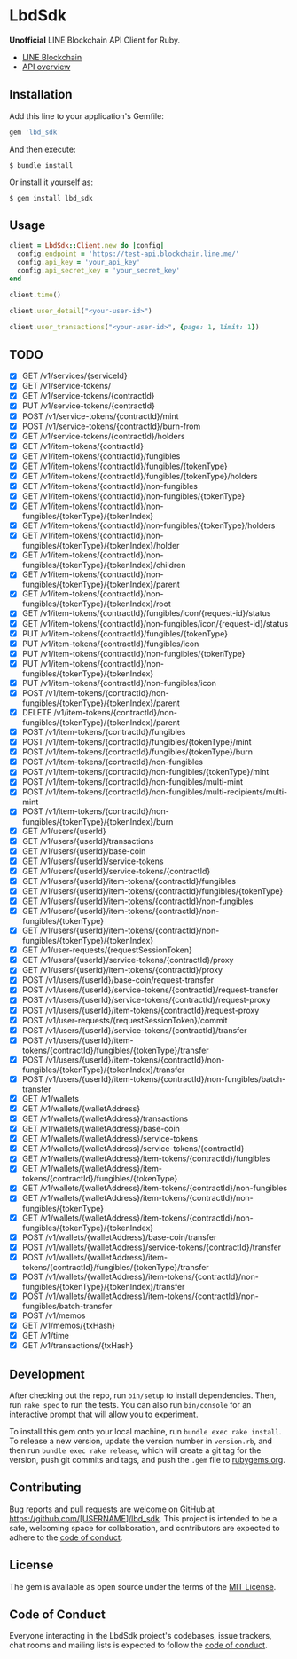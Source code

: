 # LbdSdk

**Unofficial** LINE Blockchain API Client for Ruby.

- [LINE Blockchain](https://docs-blockchain.line.biz/overview/)
- [API overview](https://docs-blockchain.line.biz/api-guide/API-Reference)

## Installation

Add this line to your application's Gemfile:

```ruby
gem 'lbd_sdk'
```

And then execute:

    $ bundle install

Or install it yourself as:

    $ gem install lbd_sdk

## Usage

```ruby
client = LbdSdk::Client.new do |config|
  config.endpoint = 'https://test-api.blockchain.line.me/'
  config.api_key = 'your_api_key'
  config.api_secret_key = 'your_secret_key'
end

client.time()

client.user_detail("<your-user-id>")

client.user_transactions("<your-user-id>", {page: 1, limit: 1})
```

## TODO

- [x] GET /v1/services/{serviceId}
- [x] GET /v1/service-tokens/
- [x] GET /v1/service-tokens/{contractId}
- [x] PUT /v1/service-tokens/{contractId}
- [x] POST /v1/service-tokens/{contractId}/mint
- [x] POST /v1/service-tokens/{contractId}/burn-from
- [x] GET /v1/service-tokens/{contractId}/holders
- [x] GET /v1/item-tokens/{contractId}
- [x] GET /v1/item-tokens/{contractId}/fungibles
- [x] GET /v1/item-tokens/{contractId}/fungibles/{tokenType}
- [x] GET /v1/item-tokens/{contractId}/fungibles/{tokenType}/holders
- [x] GET /v1/item-tokens/{contractId}/non-fungibles
- [x] GET /v1/item-tokens/{contractId}/non-fungibles/{tokenType}
- [x] GET /v1/item-tokens/{contractId}/non-fungibles/{tokenType}/{tokenIndex}
- [x] GET /v1/item-tokens/{contractId}/non-fungibles/{tokenType}/holders
- [x] GET /v1/item-tokens/{contractId}/non-fungibles/{tokenType}/{tokenIndex}/holder
- [x] GET /v1/item-tokens/{contractId}/non-fungibles/{tokenType}/{tokenIndex}/children
- [x] GET /v1/item-tokens/{contractId}/non-fungibles/{tokenType}/{tokenIndex}/parent
- [x] GET /v1/item-tokens/{contractId}/non-fungibles/{tokenType}/{tokenIndex}/root
- [x] GET /v1/item-tokens/{contractId}/fungibles/icon/{request-id}/status
- [x] GET /v1/item-tokens/{contractId}/non-fungibles/icon/{request-id}/status
- [x] PUT /v1/item-tokens/{contractId}/fungibles/{tokenType}
- [x] PUT /v1/item-tokens/{contractId}/fungibles/icon
- [x] PUT /v1/item-tokens/{contractId}/non-fungibles/{tokenType}
- [x] PUT /v1/item-tokens/{contractId}/non-fungibles/{tokenType}/{tokenIndex}
- [x] PUT /v1/item-tokens/{contractId}/non-fungibles/icon
- [x] POST /v1/item-tokens/{contractId}/non-fungibles/{tokenType}/{tokenIndex}/parent
- [x] DELETE /v1/item-tokens/{contractId}/non-fungibles/{tokenType}/{tokenIndex}/parent
- [x] POST /v1/item-tokens/{contractId}/fungibles
- [x] POST /v1/item-tokens/{contractId}/fungibles/{tokenType}/mint
- [x] POST /v1/item-tokens/{contractId}/fungibles/{tokenType}/burn
- [x] POST /v1/item-tokens/{contractId}/non-fungibles
- [x] POST /v1/item-tokens/{contractId}/non-fungibles/{tokenType}/mint
- [x] POST /v1/item-tokens/{contractId}/non-fungibles/multi-mint
- [x] POST /v1/item-tokens/{contractId}/non-fungibles/multi-recipients/multi-mint
- [x] POST /v1/item-tokens/{contractId}/non-fungibles/{tokenType}/{tokenIndex}/burn
- [x] GET /v1/users/{userId}
- [x] GET /v1/users/{userId}/transactions
- [x] GET /v1/users/{userId}/base-coin
- [x] GET /v1/users/{userId}/service-tokens
- [x] GET /v1/users/{userId}/service-tokens/{contractId}
- [x] GET /v1/users/{userId}/item-tokens/{contractId}/fungibles
- [x] GET /v1/users/{userId}/item-tokens/{contractId}/fungibles/{tokenType}
- [x] GET /v1/users/{userId}/item-tokens/{contractId}/non-fungibles
- [x] GET /v1/users/{userId}/item-tokens/{contractId}/non-fungibles/{tokenType}
- [x] GET /v1/users/{userId}/item-tokens/{contractId}/non-fungibles/{tokenType}/{tokenIndex}
- [x] GET /v1/user-requests/{requestSessionToken}
- [x] GET /v1/users/{userId}/service-tokens/{contractId}/proxy
- [x] GET /v1/users/{userId}/item-tokens/{contractId}/proxy
- [x] POST /v1/users/{userId}/base-coin/request-transfer
- [x] POST /v1/users/{userId}/service-tokens/{contractId}/request-transfer
- [x] POST /v1/users/{userId}/service-tokens/{contractId}/request-proxy
- [x] POST /v1/users/{userId}/item-tokens/{contractId}/request-proxy
- [x] POST /v1/user-requests/{requestSessionToken}/commit
- [x] POST /v1/users/{userId}/service-tokens/{contractId}/transfer
- [x] POST /v1/users/{userId}/item-tokens/{contractId}/fungibles/{tokenType}/transfer
- [x] POST /v1/users/{userId}/item-tokens/{contractId}/non-fungibles/{tokenType}/{tokenIndex}/transfer
- [x] POST /v1/users/{userId}/item-tokens/{contractId}/non-fungibles/batch-transfer
- [x] GET /v1/wallets
- [x] GET /v1/wallets/{walletAddress}
- [x] GET /v1/wallets/{walletAddress}/transactions
- [x] GET /v1/wallets/{walletAddress}/base-coin
- [x] GET /v1/wallets/{walletAddress}/service-tokens
- [x] GET /v1/wallets/{walletAddress}/service-tokens/{contractId}
- [x] GET /v1/wallets/{walletAddress}/item-tokens/{contractId}/fungibles
- [x] GET /v1/wallets/{walletAddress}/item-tokens/{contractId}/fungibles/{tokenType}
- [x] GET /v1/wallets/{walletAddress}/item-tokens/{contractId}/non-fungibles
- [x] GET /v1/wallets/{walletAddress}/item-tokens/{contractId}/non-fungibles/{tokenType}
- [x] GET /v1/wallets/{walletAddress}/item-tokens/{contractId}/non-fungibles/{tokenType}/{tokenIndex}
- [x] POST /v1/wallets/{walletAddress}/base-coin/transfer
- [x] POST /v1/wallets/{walletAddress}/service-tokens/{contractId}/transfer
- [x] POST /v1/wallets/{walletAddress}/item-tokens/{contractId}/fungibles/{tokenType}/transfer
- [x] POST /v1/wallets/{walletAddress}/item-tokens/{contractId}/non-fungibles/{tokenType}/{tokenIndex}/transfer
- [x] POST /v1/wallets/{walletAddress}/item-tokens/{contractId}/non-fungibles/batch-transfer
- [x] POST /v1/memos
- [x] GET /v1/memos/{txHash}
- [x] GET /v1/time
- [x] GET /v1/transactions/{txHash}

## Development

After checking out the repo, run `bin/setup` to install dependencies. Then, run `rake spec` to run the tests. You can also run `bin/console` for an interactive prompt that will allow you to experiment.

To install this gem onto your local machine, run `bundle exec rake install`. To release a new version, update the version number in `version.rb`, and then run `bundle exec rake release`, which will create a git tag for the version, push git commits and tags, and push the `.gem` file to [rubygems.org](https://rubygems.org).

## Contributing

Bug reports and pull requests are welcome on GitHub at https://github.com/[USERNAME]/lbd_sdk. This project is intended to be a safe, welcoming space for collaboration, and contributors are expected to adhere to the [code of conduct](https://github.com/YuheiNakasaka/lbd_sdk_rb/blob/main/CODE_OF_CONDUCT.md).

## License

The gem is available as open source under the terms of the [MIT License](https://opensource.org/licenses/MIT).

## Code of Conduct

Everyone interacting in the LbdSdk project's codebases, issue trackers, chat rooms and mailing lists is expected to follow the [code of conduct](https://github.com/YuheiNakasaka/lbd_sdk_rb/blob/main/CODE_OF_CONDUCT.md).
